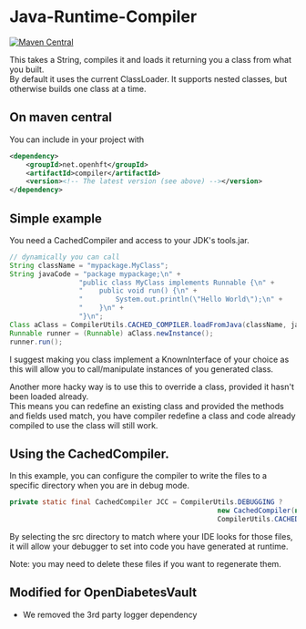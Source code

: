 Java-Runtime-Compiler
=====================
[![Maven Central](https://maven-badges.herokuapp.com/maven-central/net.openhft/compiler/badge.svg)](https://maven-badges.herokuapp.com/maven-central/net.openhft/compiler)

This takes a String, compiles it and loads it returning you a class from what you built.  
By default it uses the current ClassLoader.  It supports nested classes, but otherwise builds one class at a time.

## On maven central

You can include in your project with

```xml
<dependency>
    <groupId>net.openhft</groupId>
    <artifactId>compiler</artifactId>
    <version><!-- The latest version (see above) --></version>
</dependency>
```

## Simple example

You need a CachedCompiler and access to your JDK's tools.jar.

```java
// dynamically you can call
String className = "mypackage.MyClass";
String javaCode = "package mypackage;\n" +
                 "public class MyClass implements Runnable {\n" +
                 "    public void run() {\n" +
                 "        System.out.println(\"Hello World\");\n" +
                 "    }\n" +
                 "}\n";
Class aClass = CompilerUtils.CACHED_COMPILER.loadFromJava(className, javaCode);
Runnable runner = (Runnable) aClass.newInstance();
runner.run();
````
     
I suggest making you class implement a KnownInterface of your choice as this will allow you to call/manipulate instances of you generated class.

Another more hacky way is to use this to override a class, provided it hasn't been loaded already.  
This means you can redefine an existing class and provided the methods and fields used match,
you have compiler redefine a class and code already compiled to use the class will still work.

## Using the CachedCompiler.

In this example, you can configure the compiler to write the files to a specific directory when you are in debug mode.
       
```java
private static final CachedCompiler JCC = CompilerUtils.DEBUGGING ?
                                                   new CachedCompiler(new File(parent, "src/test/java"), new File(parent, "target/compiled")) :
                                                   CompilerUtils.CACHED_COMPILER;
```
     
By selecting the src directory to match where your IDE looks for those files, it will allow your debugger to set into code you have generated at runtime.

Note: you may need to delete these files if you want to regenerate them.

## Modified for OpenDiabetesVault
* We removed the 3rd party logger dependency
